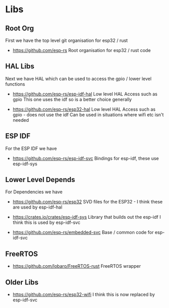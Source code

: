 # Libs


## Root Org

First we have the top level git organisation for esp32 / rust

  * https://github.com/esp-rs
    Root organisation for esp32 / rust code


## HAL Libs

Next we have HAL which can be used to access the gpio / lower level functions

  * https://github.com/esp-rs/esp-idf-hal
    Low level HAL Access such as gpio
    This one uses the idf so is a better choice generally

  * https://github.com/esp-rs/esp32-hal
    Low level HAL Access such as gpio - does not use the idf
    Can be used in situations where wifi etc isn't needed


## ESP IDF

For the ESP IDF we have

  * https://github.com/esp-rs/esp-idf-svc
    Bindings for esp-idf, these use esp-idf-sys


## Lower Level Depends

For Dependencies we have

  * https://github.com/esp-rs/esp32
    SVD files for the ESP32 - I think these are used by esp-idf-hal

  * https://crates.io/crates/esp-idf-sys
    Library that builds out the esp-idf
    I think this is used by esp-idf-svc

  * https://github.com/esp-rs/embedded-svc
    Base / common code for esp-idf-svc


## FreeRTOS

  * https://github.com/lobaro/FreeRTOS-rust
    FreeRTOS wrapper


## Older Libs

  * https://github.com/esp-rs/esp32-wifi
    I think this is now replaced by esp-idf-svc

